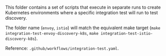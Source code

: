 This folder contains a set of scripts that execute in separate runs to create Kubernetes environments where a specific
integration test will run to test discovery.

The folder name (`envoy`, `istio`) will match the equivalent make target 
(`make integration-test-envoy-discovery-k8s`, `make integration-test-istio-discovery-k8s`).

Reference: `.github/workflows/integration-test.yaml`.
